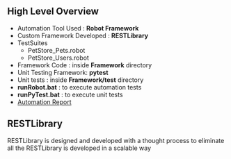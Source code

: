 
High Level Overview
---
* Automation Tool Used : **Robot Framework**
* Custom Framework Developed : **RESTLibrary**
* TestSuites
  * PetStore_Pets.robot
  * PetStore_Users.robot
* Framework Code : inside **Framework** directory
* Unit Testing Framework: **pytest**
* Unit tests : inside **Framework/test** directory
* **runRobot.bat** : to execute automation tests
* **runPyTest.bat** : to execute unit tests
* [Automation Report]()

RESTLibrary
---
RESTLibrary is designed and developed with a thought process to eliminate all the 
RESTLibrary is developed in a scalable way 
